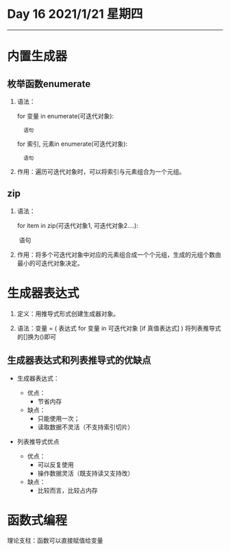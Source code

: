 # Day 16   2021/1/21  星期四

---

# 内置生成器

## 枚举函数enumerate

1. 语法：

   for 变量 in enumerate(可迭代对象):

     	 语句

    for 索引, 元素in enumerate(可迭代对象):

    	 语句

2. 作用：遍历可迭代对象时，可以将索引与元素组合为一个元组。

## zip

1. 语法：

   for item in zip(可迭代对象1, 可迭代对象2….):

   ​      语句

2. 作用：将多个可迭代对象中对应的元素组合成一个个元组，生成的元组个数由最小的可迭代对象决定。

# 生成器表达式

1. 定义：用推导式形式创建生成器对象。

2. 语法：变量 = ( 表达式 for 变量 in 可迭代对象 [if 真值表达式] ) 将列表推导式的[]换为()即可

## 生成器表达式和列表推导式的优缺点

- 生成器表达式：
  - 优点：
    - 节省内存
  - 缺点：
    - 只能使用一次；
    - 读取数据不灵活（不支持索引切片）

- 列表推导式优点
  - 优点：
    - 可以反复使用
    - 操作数据灵活（既支持读又支持改）
  - 缺点：
    - 比较而言，比较占内存







# 函数式编程

理论支柱：函数可以直接赋值给变量





